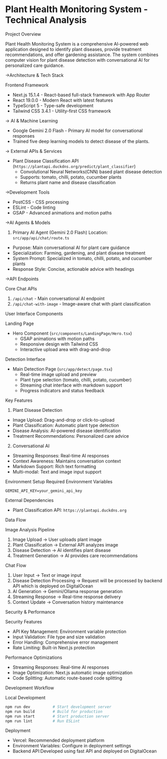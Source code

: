 # Plant Health Monitoring System - Technical Analysis

Project Overview

Plant Health Monitoring System is a comprehensive AI-powered web application designed to identify plant diseases, provide treatment recommendations, and offer gardening assistance. The system combines computer vision for plant disease detection with conversational AI for personalized care guidance.

 ->Architecture & Tech Stack

 Frontend Framework
- Next.js 15.1.4 - React-based full-stack framework with App Router
- React 19.0.0 - Modern React with latest features
- TypeScript 5 - Type-safe development
- Tailwind CSS 3.4.1 - Utility-first CSS framework

-> AI & Machine Learning
- Google Gemini 2.0 Flash - Primary AI model for conversational responses 
- Trained five deep learning models  to detect disease of the plants.

-> External APIs & Services
- Plant Disease Classification API (`https://plantapi.duckdns.org/predict/plant_classifier`)
  - Convolutional Neural Networks(CNN) based plant disease detection
  - Supports: tomato, chilli, potato, cucumber plants
  - Returns plant name and disease classification

->Development Tools
- PostCSS - CSS processing
- ESLint - Code linting
- GSAP - Advanced animations and motion paths

->AI Agents & Models

1. Primary AI Agent (Gemini 2.0 Flash)
Location: `src/app/api/chat/route.ts`
- Purpose: Main conversational AI for plant care guidance
- Specialization: Farming, gardening, and plant disease treatment
- System Prompt: Specialized in tomato, chilli, potato, and cucumber plants
- Response Style: Concise, actionable advice with headings

->API Endpoints

 Core Chat APIs
1. `/api/chat` - Main conversational AI endpoint
2. `/api/chat-with-image` - Image-aware chat with plant classification

User Interface Components

Landing Page
- Hero Component (`src/components/LandingPage/Hero.tsx`)
  - GSAP animations with motion paths
  - Responsive design with Tailwind CSS
  - Interactive upload area with drag-and-drop

Detection Interface
- Main Detection Page (`src/app/detect/page.tsx`)
  - Real-time image upload and preview
  - Plant type selection (tomato, chilli, potato, cucumber)
  - Streaming chat interface with markdown support
  - Progress indicators and status feedback

Key Features

 1. Plant Disease Detection
- Image Upload: Drag-and-drop or click-to-upload
- Plant Classification: Automatic plant type detection
- Disease Analysis: AI-powered disease identification
- Treatment Recommendations: Personalized care advice

 2. Conversational AI
- Streaming Responses: Real-time AI responses
- Context Awareness: Maintains conversation context
- Markdown Support: Rich text formatting
- Multi-modal: Text and image input support

Environment Setup
Required Environment Variables
```env
GEMINI_API_KEY=your_gemini_api_key
```

 External Dependencies
- Plant Classification API: `https://plantapi.duckdns.org`

Data Flow

 Image Analysis Pipeline
1. Image Upload → User uploads plant image
2. Plant Classification → External API analyzes image
3. Disease Detection → AI identifies plant disease
4. Treatment Generation → AI provides care recommendations

Chat Flow
1. User Input → Text or image input
2. Disease Detection Processing → Request will be processed by backend API which is deployed on DigitalOcean
3. AI Generation → Gemini/Ollama response generation
4. Streaming Response → Real-time response delivery
5. Context Update → Conversation history maintenance

 Security & Performance

Security Features
- API Key Management: Environment variable protection
- Input Validation: File type and size validation
- Error Handling: Comprehensive error management
- Rate Limiting: Built-in Next.js protection

Performance Optimizations
- Streaming Responses: Real-time AI responses
- Image Optimization: Next.js automatic image optimization
- Code Splitting: Automatic route-based code splitting

Development Workflow

Local Development
```bash
npm run dev          # Start development server
npm run build        # Build for production
npm run start        # Start production server
npm run lint         # Run ESLint
```

 Deployment
- Vercel: Recommended deployment platform
- Environment Variables: Configure in deployment settings
- Backend API:Developed using fast API and deployed on DigitalOcean



